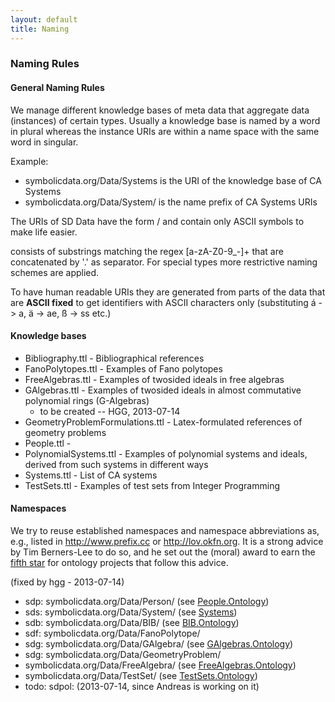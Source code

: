 ```yaml
---
layout: default
title: Naming
---
```


### Naming Rules

#### General Naming Rules

We manage different knowledge bases of meta data that aggregate data (instances) of certain types. Usually a knowledge base is named by a word in plural whereas the instance URIs are within a name space with the same word in singular.

Example:

-   symbolicdata.org/Data/Systems is the URI of the knowledge base of CA Systems
-   symbolicdata.org/Data/System/ is the name prefix of CA Systems URIs

The URIs of SD Data have the form <NamespacePrefix>/<identifier> and contain only ASCII symbols to make life easier.

<identifier> consists of substrings matching the regex [a-zA-Z0-9\_-]+ that are concatenated by '.' as separator. For special types more restrictive naming schemes are applied.

To have human readable URIs they are generated from parts of the data that are **ASCII fixed** to get identifiers with ASCII characters only (substituting á -\> a, ä -\> ae, ß -\> ss etc.)

#### Knowledge bases

-   Bibliography.ttl - Bibliographical references
-   FanoPolytopes.ttl - Examples of Fano polytopes
-   FreeAlgebras.ttl - Examples of twosided ideals in free algebras
-   GAlgebras.ttl - Examples of twosided ideals in almost commutative polynomial rings (G-Algebras)
    -   to be created -- HGG, 2013-07-14
-   GeometryProblemFormulations.ttl - Latex-formulated references of geometry problems
-   People.ttl -
-   PolynomialSystems.ttl - Examples of polynomial systems and ideals, derived from such systems in different ways
-   Systems.ttl - List of CA systems
-   TestSets.ttl - Examples of test sets from Integer Programming

#### Namespaces

We try to reuse established namespaces and namespace abbreviations as, e.g., listed in <http://www.prefix.cc> or <http://lov.okfn.org>. It is a strong advice by Tim Berners-Lee to do so, and he set out the (moral) award to earn the [fifth star](http://5stardata.info) for ontology projects that follow this advice.

(fixed by hgg - 2013-07-14)

-   sdp: symbolicdata.org/Data/Person/ (see [People.Ontology](People.Ontology "wikilink"))
-   sds: symbolicdata.org/Data/System/ (see [Systems](Systems "wikilink"))
-   sdb: symbolicdata.org/Data/BIB/ (see [BIB.Ontology](BIB.Ontology "wikilink"))
-   sdf: symbolicdata.org/Data/FanoPolytope/
-   sdg: symbolicdata.org/Data/GAlgebra/ (see [GAlgebras.Ontology](GAlgebras.Ontology "wikilink"))
-   sdg: symbolicdata.org/Data/GeometryProblem/
-   symbolicdata.org/Data/FreeAlgebra/ (see [FreeAlgebras.Ontology](FreeAlgebras.Ontology "wikilink"))
-   symbolicdata.org/Data/TestSet/ (see [TestSets.Ontology](TestSets.Ontology "wikilink"))
-   todo: sdpol: (2013-07-14, since Andreas is working on it)

